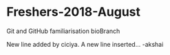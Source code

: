 # Freshers-2018-August
Git and GitHub familiarisation
 bioBranch

New line added by ciciya.
A new line inserted...
-akshai

